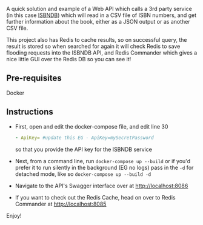 A quick solution and example of a Web API which calls a 3rd party service (in this case [ISBNDB](https://isbndb.com/apidocs/v2)) which will read in a CSV file of ISBN numbers, and get further information about the book, either as a JSON output or as another CSV file.

This project also has Redis to cache results, so on successful query, the result is stored so when searched for again it will check Redis to save flooding requests into the ISBNDB API, and Redis Commander which gives a nice little GUI over the Redis DB so you can see it!

## Pre-requisites

Docker

## Instructions

- First, open and edit the docker-compose file, and edit line 30

    ```yaml
   - ApiKey= #update this EG - ApiKey=mySecretPassword
     ```

     so that you provide the API key for the ISBNDB service

- Next, from a command line, run `docker-compose up --build` or if you'd prefer it to run silently in the background (EG no logs) pass in the `-d` for detached mode, like so `docker-compose up --build -d`

- Navigate to the API's Swagger interface over at [http://localhost:8086](http://localhost:8086)

- If you want to check out the Redis Cache, head on over to Redis Commander at [http://localhost:8085](http://localhost:8085)

Enjoy!
